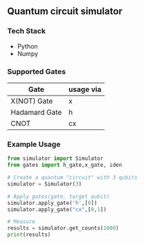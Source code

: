 ## Quantum circuit simulator

### Tech Stack
* Python
* Numpy

### Supported Gates

| Gate          | usage via     |
| ------------- | ------------- |
| X(NOT) Gate   | x             |
| Hadamard Gate | h             |
| CNOT          | cx            |

### Example Usage

```python
from simulator import Simulator
from gates import h_gate,x_gate, iden

# Create a quantum "circuit" with 3 qubits
simulator = Simulator(3)

# Apply gates(gate, target qubit)
simulator.apply_gate('h',[0])
simulator.apply_gate("cx",[0,1])

# Measure
results = simulator.get_counts(1000)
print(results)


```


